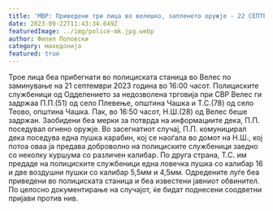 ```yaml
---
title: 'МВР: Приведени три лица во велешко, запленето оружје - 22 СЕПТЕМВРИ 2023'
date: 2023-09-22T11:43:34.649Z
featuredImage: ../img/police-mk.jpg.webp
author: Филип Поповски
category: македонија
featured: true
---
```

Трое лица беа прибегнати во полициската станица во Велес по заминување на 21 септември 2023 година во 16:00 часот. Полициските службеници од Одделението за недозволена трговија при СВР Велес ги задржаа П.П.(51) од село Плевење, општина Чашка и Т.С.(78) од село Теово, општина Чашка. Пак, во 16:50 часот, Н.Ш.(28) од Велес беше задржан. Заобидени беа мерки за потврда на информациите дека, П.П. поседувал огнено оружје. Во засегнатиот случај, П.П. комуницирал дека поседува една пушка карабин, кој се наоѓала во домот на Н.Ш., кој потоа оваа ја предава доброволно на полициските службеници заедно со неколку куршума со различен калибар. По друга страна, Т.С. им предаде на полициските службеници една ловечка пушка со калибар 16 и две воздушни пушки со калибар 5,5мм и 4,5мм. Одредените луѓе беа приведени во полициската станица и беа известени јавниот обвинител. По целосно документирање на случајот, ќе бидат поднесени соодветни пријави против нив.
